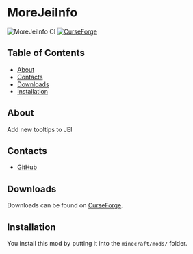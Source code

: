 # MoreJeiInfo
![MoreJeiInfo CI](https://github.com/Edivad99/MoreJeiInfo/workflows/MoreJeiInfo%20CI/badge.svg?branch=main)
[![CurseForge](http://cf.way2muchnoise.eu/full_410168_downloads.svg)](https://www.curseforge.com/minecraft/mc-mods/extrastorage)
## Table of Contents

* [About](#about)
* [Contacts](#contacts)
* [Downloads](#downloads)
* [Installation](#installation)

## About

Add new tooltips to JEI

## Contacts
* [GitHub](https://github.com/Edivad99/MoreJeiInfo)

## Downloads

Downloads can be found on [CurseForge](https://www.curseforge.com/minecraft/mc-mods/morejeiinfo).

## Installation

You install this mod by putting it into the `minecraft/mods/` folder.
